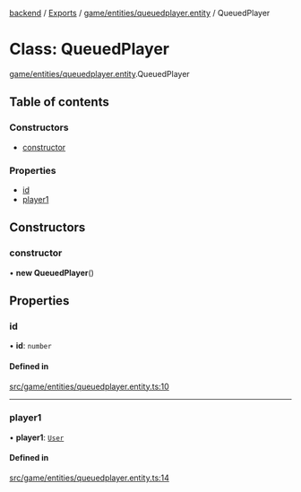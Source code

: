 [backend](../README.md) / [Exports](../modules.md) / [game/entities/queuedplayer.entity](../modules/game_entities_queuedplayer_entity.md) / QueuedPlayer

# Class: QueuedPlayer

[game/entities/queuedplayer.entity](../modules/game_entities_queuedplayer_entity.md).QueuedPlayer

## Table of contents

### Constructors

- [constructor](game_entities_queuedplayer_entity.QueuedPlayer.md#constructor)

### Properties

- [id](game_entities_queuedplayer_entity.QueuedPlayer.md#id)
- [player1](game_entities_queuedplayer_entity.QueuedPlayer.md#player1)

## Constructors

### constructor

• **new QueuedPlayer**()

## Properties

### id

• **id**: `number`

#### Defined in

[src/game/entities/queuedplayer.entity.ts:10](https://github.com/GQDeltex/ft_transcendence/blob/main/backend/src/game/entities/queuedplayer.entity.ts#L10)

___

### player1

• **player1**: [`User`](users_entities_user_entity.User.md)

#### Defined in

[src/game/entities/queuedplayer.entity.ts:14](https://github.com/GQDeltex/ft_transcendence/blob/main/backend/src/game/entities/queuedplayer.entity.ts#L14)
